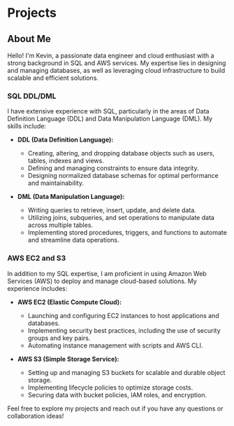 # Projects
## About Me

Hello! I'm Kevin, a passionate data engineer and cloud enthusiast with a strong background in SQL and AWS services. My expertise lies in designing and managing databases, as well as leveraging cloud infrastructure to build scalable and efficient solutions.

### SQL DDL/DML

I have extensive experience with SQL, particularly in the areas of Data Definition Language (DDL) and Data Manipulation Language (DML). My skills include:

- **DDL (Data Definition Language):**
  - Creating, altering, and dropping database objects such as users, tables, indexes and views.
  - Defining and managing constraints to ensure data integrity.
  - Designing normalized database schemas for optimal performance and maintainability.

- **DML (Data Manipulation Language):**
  - Writing queries to retrieve, insert, update, and delete data.
  - Utilizing joins, subqueries, and set operations to manipulate data across multiple tables.
  - Implementing stored procedures, triggers, and functions to automate and streamline data operations.

### AWS EC2 and S3

In addition to my SQL expertise, I am proficient in using Amazon Web Services (AWS) to deploy and manage cloud-based solutions. My experience includes:

- **AWS EC2 (Elastic Compute Cloud):**
  - Launching and configuring EC2 instances to host applications and databases.
  - Implementing security best practices, including the use of security groups and key pairs.
  - Automating instance management with scripts and AWS CLI.

- **AWS S3 (Simple Storage Service):**
  - Setting up and managing S3 buckets for scalable and durable object storage.
  - Implementing lifecycle policies to optimize storage costs.
  - Securing data with bucket policies, IAM roles, and encryption.

Feel free to explore my projects and reach out if you have any questions or collaboration ideas!

